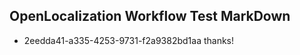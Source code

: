 ## OpenLocalization Workflow Test MarkDown
* 2eedda41-a335-4253-9731-f2a9382bd1aa thanks!

<!--HONumber=Sep16_HO1-->


